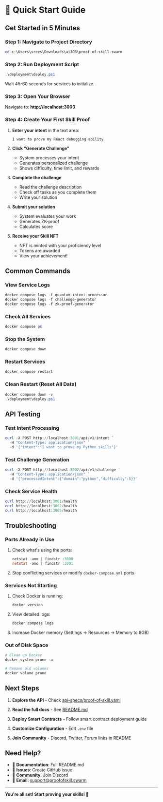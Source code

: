 # 🚀 Quick Start Guide

## Get Started in 5 Minutes

### Step 1: Navigate to Project Directory
```powershell
cd c:\Users\srees\Downloads\aiJOB\proof-of-skill-swarm
```

### Step 2: Run Deployment Script
```powershell
.\deployment\deploy.ps1
```

Wait 45-60 seconds for services to initialize.

### Step 3: Open Your Browser
Navigate to: **http://localhost:3000**

### Step 4: Create Your First Skill Proof

1. **Enter your intent** in the text area:
   ```
   I want to prove my React debugging ability
   ```

2. **Click "Generate Challenge"**
   - System processes your intent
   - Generates personalized challenge
   - Shows difficulty, time limit, and rewards

3. **Complete the challenge**
   - Read the challenge description
   - Check off tasks as you complete them
   - Write your solution

4. **Submit your solution**
   - System evaluates your work
   - Generates ZK-proof
   - Calculates score

5. **Receive your Skill NFT**
   - NFT is minted with your proficiency level
   - Tokens are awarded
   - View your achievement!

## Common Commands

### View Service Logs
```powershell
docker compose logs -f quantum-intent-processor
docker compose logs -f challenge-generator
docker compose logs -f zk-proof-generator
```

### Check All Services
```powershell
docker compose ps
```

### Stop the System
```powershell
docker compose down
```

### Restart Services
```powershell
docker compose restart
```

### Clean Restart (Reset All Data)
```powershell
docker compose down -v
.\deployment\deploy.ps1
```

## API Testing

### Test Intent Processing
```powershell
curl -X POST http://localhost:3001/api/v1/intent `
  -H "Content-Type: application/json" `
  -d '{"intent":"I want to prove my Python skills"}'
```

### Test Challenge Generation
```powershell
curl -X POST http://localhost:3002/api/v1/challenge `
  -H "Content-Type: application/json" `
  -d '{"processedIntent":{"domain":"python","difficulty":5}}'
```

### Check Service Health
```powershell
curl http://localhost:3001/health
curl http://localhost:3002/health
curl http://localhost:3005/health
```

## Troubleshooting

### Ports Already in Use
1. Check what's using the ports:
   ```powershell
   netstat -ano | findstr :3000
   netstat -ano | findstr :3001
   ```

2. Stop conflicting services or modify `docker-compose.yml` ports

### Services Not Starting
1. Check Docker is running:
   ```powershell
   docker version
   ```

2. View detailed logs:
   ```powershell
   docker compose logs
   ```

3. Increase Docker memory (Settings → Resources → Memory to 8GB)

### Out of Disk Space
```powershell
# Clean up Docker
docker system prune -a

# Remove old volumes
docker volume prune
```

## Next Steps

1. **Explore the API** - Check [api-specs/proof-of-skill.yaml](api-specs/proof-of-skill.yaml)

2. **Read the full docs** - See [README.md](README.md)

3. **Deploy Smart Contracts** - Follow smart contract deployment guide

4. **Customize Configuration** - Edit `.env` file

5. **Join Community** - Discord, Twitter, Forum links in README

## Need Help?

- 📖 **Documentation**: Full README.md
- 🐛 **Issues**: Create GitHub issue
- 💬 **Community**: Join Discord
- 📧 **Email**: support@proofofskill.swarm

---

**You're all set! Start proving your skills! 🎯**
